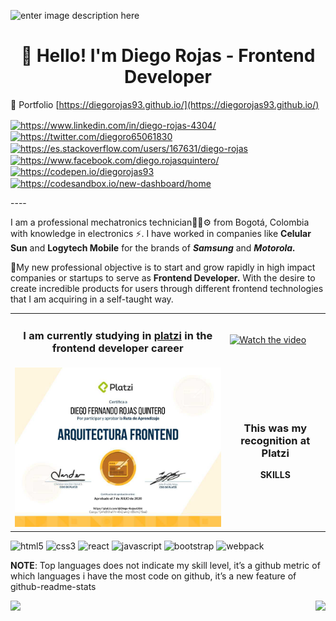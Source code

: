 ![enter image description here](https://2vtt903fz7pzurynz13hoiq1-wpengine.netdna-ssl.com/wp-content/uploads/2017/01/JavaScript.gif)

<h1 align="center">👋 Hello! I'm Diego Rojas - Frontend Developer</h1>

💼 Portfolio [https://diegorojas93.github.io/](https://diegorojas93.github.io/)

<p align="left">
<a href="https://linkedin.com/in/https://www.linkedin.com/in/diego-rojas-4304/" target="blank"><img align="center" src="https://cdn.jsdelivr.net/npm/simple-icons@3.0.1/icons/linkedin.svg" alt="https://www.linkedin.com/in/diego-rojas-4304/" height="20" width="20" /></a>
<a href="https://twitter.com/https://twitter.com/diegoro65061830" target="blank"><img align="center" src="https://cdn.jsdelivr.net/npm/simple-icons@3.0.1/icons/twitter.svg" alt="https://twitter.com/diegoro65061830" height="20" width="20" /></a>
<a href="https://stackoverflow.com/https://es.stackoverflow.com/users/167631/diego-rojas" target="blank"><img align="center" src="https://cdn.jsdelivr.net/npm/simple-icons@3.0.1/icons/stackoverflow.svg" alt="https://es.stackoverflow.com/users/167631/diego-rojas" height="20" width="20" /></a>
<a href="https://fb.com/https://www.facebook.com/diego.rojasquintero/" target="blank"><img align="center" src="https://cdn.jsdelivr.net/npm/simple-icons@3.0.1/icons/facebook.svg" alt="https://www.facebook.com/diego.rojasquintero/" height="20" width="20" /></a>
<a href="https://codepen.io/https://codepen.io/diegorojas93" target="blank"><img align="center" src="https://cdn.jsdelivr.net/npm/simple-icons@3.0.1/icons/codepen.svg" alt="https://codepen.io/diegorojas93" height="20" width="20" /></a>
<a href="https://codesandbox.com/https://codesandbox.io/new-dashboard/home" target="blank"><img align="center" src="https://cdn.jsdelivr.net/npm/simple-icons@3.0.1/icons/codesandbox.svg" alt="https://codesandbox.io/new-dashboard/home" height="20" width="20" /></a>
</p>
----

I am a professional mechatronics technician👨‍🎓⚙ from Bogotá, Colombia with knowledge in electronics ⚡. I have worked in companies like **Celular Sun** and  **Logytech Mobile** for the brands of ***Samsung*** and ***Motorola.***

🚀My new professional objective is to start and grow rapidly in high impact companies or startups to serve as **Frontend Developer.** With the desire to create incredible products for users through different frontend technologies that I am acquiring in a self-taught way.

|  |  |
|--|--|
| <h3 align="center"> I am currently studying in [platzi](https://platzi.com/) in the frontend developer career </h3> | [![Watch the video](https://img.youtube.com/vi/ZYmIUiK8ZQI/maxresdefault.jpg)](https://youtu.be/ZYmIUiK8ZQI) |
| [![Diploma](https://github.com/DiegoRojas93/DiegoRojas93/blob/master/src/images/download.png "Diploma")](https://platzi.com/@Diego-Rojas4304/ruta/7-arquitecto/diploma/detalle/ "Diploma") | <h3 align="center"> This was my recognition at Platzi </h3> <p align="center"> <strong>SKILLS</strong> <p align="left">
  <img src="https://konpa.github.io/devicon/devicon.git/icons/html5/html5-original-wordmark.svg" alt="html5" width="20" height="20"/> 
  <img src="https://konpa.github.io/devicon/devicon.git/icons/css3/css3-original-wordmark.svg" alt="css3" width="20" height="20"/> 
  <img src="https://konpa.github.io/devicon/devicon.git/icons/react/react-original-wordmark.svg" alt="react" width="20" height="20"/> 
  <img src="https://konpa.github.io/devicon/devicon.git/icons/javascript/javascript-original.svg" alt="javascript" width="20" height="20"/> 
  <img src="https://konpa.github.io/devicon/devicon.git/icons/bootstrap/bootstrap-plain.svg" alt="bootstrap" width="20" height="20"/> 
  <img src="https://konpa.github.io/devicon/devicon.git/icons/webpack/webpack-original.svg" alt="webpack" width="20" height="20"/>
</p>

**NOTE**: Top languages does not indicate my skill level, it’s a github metric of which languages i have the most code on github, it’s a new feature of github-readme-stats

<img align="left" src="https://github-readme-stats.anuraghazra1.vercel.app/api/top-langs/?username=DiegoRojas93&theme=tokyonight" />
<img align="right" src="https://github-readme-stats.vercel.app/api?username=DiegoRojas93&show_icons=true&theme=tokyonight" />